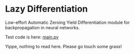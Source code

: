 # Lazy Differentiation
Low-effort Automatic Zeroing Yield Differentiation module for backpropagation in neural networks.

Test code is here: [main.py](auto_diff/dev/main.py)

Yippe, nothing to read here. Please go touch some grass!